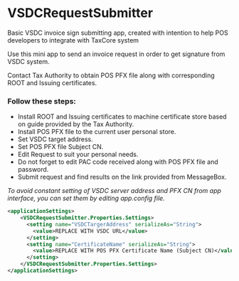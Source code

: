 # VSDCRequestSubmitter
Basic VSDC invoice sign submitting app, created with intention to help POS developers to integrate with TaxCore system

Use this mini app to send an invoice request in order to get signature from VSDC system.

Contact Tax Authority to obtain POS PFX file along with corresponding ROOT and Issuing certificates.

### Follow these steps:

* Install ROOT and Issuing certificates to machine certificate store based on guide provided by the Tax Authority.
* Install POS PFX file to the current user personal store.
* Set VSDC target address.
* Set POS PFX file Subject CN.
* Edit Request to suit your personal needs.
* Do not forget to edit PAC code received along with POS PFX file and password.
* Submit request and find results on the link provided from MessageBox.

_To avoid constant setting of VSDC server address and PFX CN from app interface, you can set them by editing app.config file._

```xml
<applicationSettings>
    <VSDCRequestSubmitter.Properties.Settings>
      <setting name="VSDCTargerAddress" serializeAs="String">
        <value>REPLACE WITH VSDC URL</value>
      </setting>
      <setting name="CertificateName" serializeAs="String">
        <value>REPLACE WITH POS PFX Certificate Name (Subject CN)</value>
      </setting>
    </VSDCRequestSubmitter.Properties.Settings>
</applicationSettings>
```

